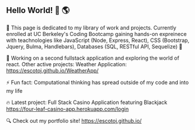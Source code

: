 ## Hello World! 👋 🌎 

🚀 This page is dedicated to my library of work and projects. Currently enrolled at UC Berkeley's Coding Bootcamp gaining hands-on expreinece with teachnologies like JavaScript (Node, Express, React), CSS (Bootstrap, Jquery, Bulma, Handlebars), Databases (SQL, RESTful API, Sequelize) 🚀

🌱 Working on a second fullstack application and exploring the world of react. 
Other active projects:
Weather Application: https://escotoj.github.io/WeatherApp/ 

⚡ Fun fact: Computational thinking has spread outside of my code and into my life

🔥 Latest project: Full Stack Casino Application featuring Blackjack https://four-leaf-casino-app.herokuapp.com/login

🔍 Check out my portfolio site! https://escotoj.github.io/